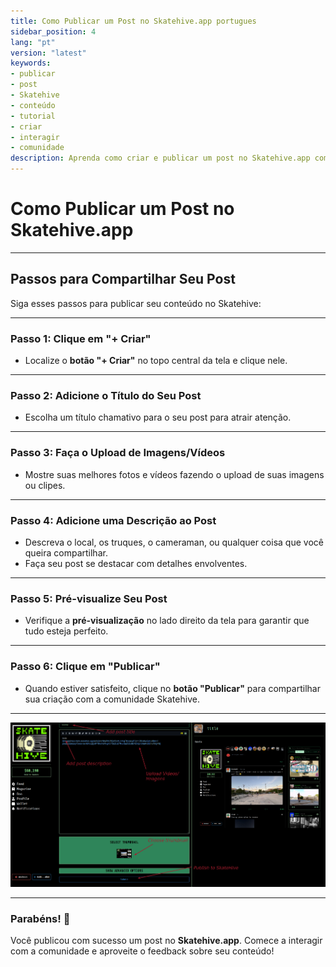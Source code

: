 ```yaml
---
title: Como Publicar um Post no Skatehive.app portugues
sidebar_position: 4
lang: "pt"
version: "latest"
keywords: 
- publicar
- post 
- Skatehive
- conteúdo
- tutorial
- criar
- interagir
- comunidade
description: Aprenda como criar e publicar um post no Skatehive.app com este passo a passo simples. Compartilhe suas fotos e vídeos com a comunidade!
---
```


# Como Publicar um Post no Skatehive.app

---

## Passos para Compartilhar Seu Post

Siga esses passos para publicar seu conteúdo no Skatehive:

---

### Passo 1: Clique em "+ Criar"

- Localize o **botão "+ Criar"** no topo central da tela e clique nele.

---

### Passo 2: Adicione o Título do Seu Post

- Escolha um título chamativo para o seu post para atrair atenção.

---

### Passo 3: Faça o Upload de Imagens/Vídeos

- Mostre suas melhores fotos e vídeos fazendo o upload de suas imagens ou clipes.

---

### Passo 4: Adicione uma Descrição ao Post

- Descreva o local, os truques, o cameraman, ou qualquer coisa que você queira compartilhar.  
- Faça seu post se destacar com detalhes envolventes.

---

### Passo 5: Pré-visualize Seu Post

- Verifique a **pré-visualização** no lado direito da tela para garantir que tudo esteja perfeito.

---

### Passo 6: Clique em "Publicar"

- Quando estiver satisfeito, clique no **botão "Publicar"** para compartilhar sua criação com a comunidade Skatehive.

---

![Publicar Post](../../../../../src/assets/Tuto--basic/1.png)

---

### Parabéns! 🎉  

Você publicou com sucesso um post no **Skatehive.app**. Comece a interagir com a comunidade e aproveite o feedback sobre seu conteúdo!
